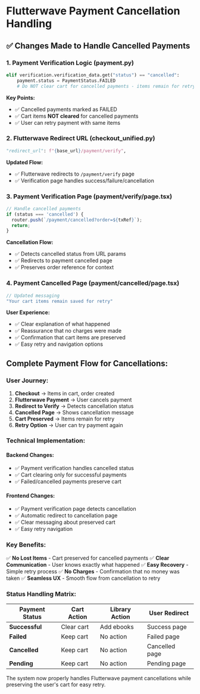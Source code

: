 # Flutterwave Payment Cancellation Handling

## ✅ **Changes Made to Handle Cancelled Payments**

### **1. Payment Verification Logic (payment.py)**
```python
elif verification.verification_data.get("status") == "cancelled":
    payment.status = PaymentStatus.FAILED
    # Do NOT clear cart for cancelled payments - items remain for retry
```

**Key Points:**
- ✅ Cancelled payments marked as FAILED
- ✅ Cart items **NOT cleared** for cancelled payments
- ✅ User can retry payment with same items

### **2. Flutterwave Redirect URL (checkout_unified.py)**
```python
"redirect_url": f"{base_url}/payment/verify",
```

**Updated Flow:**
- ✅ Flutterwave redirects to `/payment/verify` page
- ✅ Verification page handles success/failure/cancellation

### **3. Payment Verification Page (payment/verify/page.tsx)**
```javascript
// Handle cancelled payments
if (status === 'cancelled') {
  router.push(`/payment/cancelled?order=${txRef}`);
  return;
}
```

**Cancellation Flow:**
- ✅ Detects cancelled status from URL params
- ✅ Redirects to payment cancelled page
- ✅ Preserves order reference for context

### **4. Payment Cancelled Page (payment/cancelled/page.tsx)**
```javascript
// Updated messaging
"Your cart items remain saved for retry"
```

**User Experience:**
- ✅ Clear explanation of what happened
- ✅ Reassurance that no charges were made
- ✅ Confirmation that cart items are preserved
- ✅ Easy retry and navigation options

## **Complete Payment Flow for Cancellations:**

### **User Journey:**
1. **Checkout** → Items in cart, order created
2. **Flutterwave Payment** → User cancels payment
3. **Redirect to Verify** → Detects cancellation status
4. **Cancelled Page** → Shows cancellation message
5. **Cart Preserved** → Items remain for retry
6. **Retry Option** → User can try payment again

### **Technical Implementation:**

#### **Backend Changes:**
- ✅ Payment verification handles cancelled status
- ✅ Cart clearing only for successful payments
- ✅ Failed/cancelled payments preserve cart

#### **Frontend Changes:**
- ✅ Payment verification page detects cancellation
- ✅ Automatic redirect to cancellation page
- ✅ Clear messaging about preserved cart
- ✅ Easy retry navigation

### **Key Benefits:**

✅ **No Lost Items** - Cart preserved for cancelled payments
✅ **Clear Communication** - User knows exactly what happened
✅ **Easy Recovery** - Simple retry process
✅ **No Charges** - Confirmation that no money was taken
✅ **Seamless UX** - Smooth flow from cancellation to retry

### **Status Handling Matrix:**

| Payment Status | Cart Action | Library Action | User Redirect |
|---------------|-------------|----------------|---------------|
| **Successful** | Clear cart | Add ebooks | Success page |
| **Failed** | Keep cart | No action | Failed page |
| **Cancelled** | Keep cart | No action | Cancelled page |
| **Pending** | Keep cart | No action | Pending page |

The system now properly handles Flutterwave payment cancellations while preserving the user's cart for easy retry.